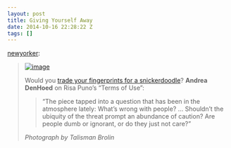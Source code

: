 ```yaml
---
layout: post
title: Giving Yourself Away
date: 2014-10-16 22:28:22 Z
tags: []
---
```

[newyorker](http://newyorker.tumblr.com/post/100182791377/giving-yourself-away):

> [![image](https://66.media.tumblr.com/6bc1191d1f1bbdc9e7be1d02ca345253/tumblr_inline_pk3oxaxGor1snpcgy_540.jpg)](http://www.newyorker.com/culture/culture-desk/giving-away-personal-data-online?utm_source=tny&utm_campaign=generalsocial&utm_medium=tumblr&mbid=social_tumblr)
> 
> Would you [trade your fingerprints for a snickerdoodle](http://www.newyorker.com/culture/culture-desk/giving-away-personal-data-online?utm_source=tny&utm_campaign=generalsocial&utm_medium=tumblr&mbid=social_tumblr)? **Andrea DenHoed** on Risa Puno’s “Terms of Use”: 
> 
> > “The piece tapped into a question that has been in the atmosphere lately: What’s wrong with people? … Shouldn’t the ubiquity of the threat prompt an abundance of caution? Are people dumb or ignorant, or do they just not care?”
> 
> _Photograph by Talisman Brolin_

